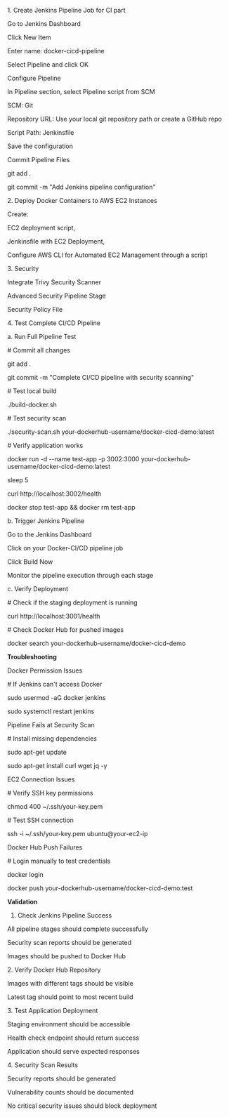 1\. Create Jenkins Pipeline Job for CI part



Go to Jenkins Dashboard

Click New Item

Enter name: docker-cicd-pipeline

Select Pipeline and click OK

Configure Pipeline



In Pipeline section, select Pipeline script from SCM

SCM: Git

Repository URL: Use your local git repository path or create a GitHub repo

Script Path: Jenkinsfile

Save the configuration

Commit Pipeline Files



git add .

git commit -m "Add Jenkins pipeline configuration"



2\. Deploy Docker Containers to AWS EC2 Instances



Create:

EC2 deployment script, 

Jenkinsfile with EC2 Deployment, 

Configure AWS CLI for Automated EC2 Management through a script



3\. Security

Integrate Trivy Security Scanner

Advanced Security Pipeline Stage

Security Policy File



4\. Test Complete CI/CD Pipeline



a. Run Full Pipeline Test



\# Commit all changes

git add .

git commit -m "Complete CI/CD pipeline with security scanning"



\# Test local build

./build-docker.sh



\# Test security scan

./security-scan.sh your-dockerhub-username/docker-cicd-demo:latest



\# Verify application works

docker run -d --name test-app -p 3002:3000 your-dockerhub-username/docker-cicd-demo:latest

sleep 5

curl http://localhost:3002/health

docker stop test-app \&\& docker rm test-app



b. Trigger Jenkins Pipeline

Go to the Jenkins Dashboard

Click on your Docker-CI/CD pipeline job

Click Build Now

Monitor the pipeline execution through each stage



c. Verify Deployment



\# Check if the staging deployment is running

curl http://localhost:3001/health



\# Check Docker Hub for pushed images

docker search your-dockerhub-username/docker-cicd-demo



**Troubleshooting** 



Docker Permission Issues

\# If Jenkins can't access Docker

sudo usermod -aG docker jenkins

sudo systemctl restart jenkins



Pipeline Fails at Security Scan

\# Install missing dependencies

sudo apt-get update

sudo apt-get install curl wget jq -y



EC2 Connection Issues

\# Verify SSH key permissions

chmod 400 ~/.ssh/your-key.pem

\# Test SSH connection

ssh -i ~/.ssh/your-key.pem ubuntu@your-ec2-ip



Docker Hub Push Failures

\# Login manually to test credentials

docker login

docker push your-dockerhub-username/docker-cicd-demo:test



**Validation**



1. Check Jenkins Pipeline Success

All pipeline stages should complete successfully

Security scan reports should be generated

Images should be pushed to Docker Hub



2\. Verify Docker Hub Repository

Images with different tags should be visible

Latest tag should point to most recent build



3\. Test Application Deployment

Staging environment should be accessible

Health check endpoint should return success

Application should serve expected responses



4\. Security Scan Results

Security reports should be generated

Vulnerability counts should be documented

No critical security issues should block deployment

